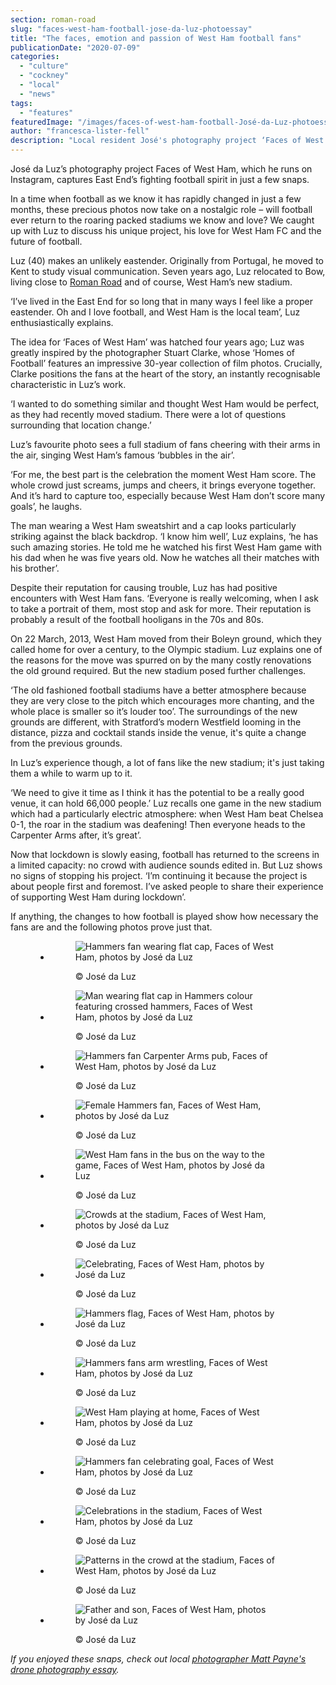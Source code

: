 ```yaml
---
section: roman-road
slug: "faces-west-ham-football-jose-da-luz-photoessay"
title: "The faces, emotion and passion of West Ham football fans"
publicationDate: "2020-07-09"
categories: 
  - "culture"
  - "cockney"
  - "local"
  - "news"
tags: 
  - "features"
featuredImage: "/images/faces-of-west-ham-football-José-da-Luz-photoessay-18.jpg"
author: "francesca-lister-fell"
description: "Local resident José's photography project ‘Faces of West Ham’ records the faces, emotions and passion of The Hammers."
---
```


José da Luz’s photography project Faces of West Ham, which he runs on Instagram, captures East End’s fighting football spirit in just a few snaps. 

In a time when football as we know it has rapidly changed in just a few months, these precious photos now take on a nostalgic role – will football ever return to the roaring packed stadiums we know and love? We caught up with Luz to discuss his unique project, his love for West Ham FC and the future of football. 

Luz (40) makes an unlikely eastender. Originally from Portugal, he moved to Kent to study visual communication. Seven years ago, Luz relocated to Bow, living close to [Roman Road](https://romanroadlondon.com/stephie-devred-photography-portraits-roman-road/) and of course, West Ham’s new stadium. 

‘I’ve lived in the East End for so long that in many ways I feel like a proper eastender. Oh and I love football, and West Ham is the local team’, Luz enthusiastically explains.

The idea for ‘Faces of West Ham’ was hatched four years ago; Luz was greatly inspired by the photographer Stuart Clarke, whose ‘Homes of Football’ features an impressive 30-year collection of film photos. Crucially, Clarke positions the fans at the heart of the story, an instantly recognisable characteristic in Luz’s work. 

‘I wanted to do something similar and thought West Ham would be perfect, as they had recently moved stadium. There were a lot of questions surrounding that location change.’ 

Luz’s favourite photo sees a full stadium of fans cheering with their arms in the air, singing West Ham’s famous ‘bubbles in the air’. 

‘For me, the best part is the celebration the moment West Ham score. The whole crowd just screams, jumps and cheers, it brings everyone together. And it’s hard to capture too, especially because West Ham don’t score many goals’, he laughs.

The man wearing a West Ham sweatshirt and a cap looks particularly striking against the black backdrop. ‘I know him well’, Luz explains, ‘he has such amazing stories. He told me he watched his first West Ham game with his dad when he was five years old. Now he watches all their matches with his brother’.

Despite their reputation for causing trouble, Luz has had positive encounters with West Ham fans. ‘Everyone is really welcoming, when I ask to take a portrait of them, most stop and ask for more. Their reputation is probably a result of the football hooligans in the 70s and 80s.

On 22 March, 2013, West Ham moved from their Boleyn ground, which they called home for over a century, to the Olympic stadium. Luz explains one of the reasons for the move was spurred on by the many costly renovations the old ground required. But the new stadium posed further challenges.

‘The old fashioned football stadiums have a better atmosphere because they are very close to the pitch which encourages more chanting, and the whole place is smaller so it’s louder too’. The surroundings of the new grounds are different, with Stratford’s modern Westfield looming in the distance, pizza and cocktail stands inside the venue, it's quite a change from the previous grounds. 

In Luz’s experience though, a lot of fans like the new stadium; it's just taking them a while to warm up to it. 

‘We need to give it time as I think it has the potential to be a really good venue, it can hold 66,000 people.’ Luz recalls one game in the new stadium which had a particularly electric atmosphere: when West Ham beat Chelsea 0-1, the roar in the stadium was deafening! Then everyone heads to the Carpenter Arms after, it’s great’. 

Now that lockdown is slowly easing, football has returned to the screens in a limited capacity: no crowd with audience sounds edited in. But Luz shows no signs of stopping his project. ‘I’m continuing it because the project is about people first and foremost. I’ve asked people to share their experience of supporting West Ham during lockdown’.  

If anything, the changes to how football is played show how necessary the fans are and the following photos prove just that.

<figure>

- <figure>
    
    ![Hammers fan wearing flat cap, Faces of West Ham, photos by José da Luz](/images/faces-of-west-ham-football-José-da-Luz-photoessay-24.jpg)
    
    <figcaption>
    
    © José da Luz
    
    </figcaption>
    
    </figure>
    
- <figure>
    
    ![Man wearing flat cap in Hammers colour featuring crossed hammers, Faces of West Ham, photos by José da Luz](/images/faces-of-west-ham-football-José-da-Luz-photoessay-23.jpg)
    
    <figcaption>
    
    © José da Luz
    
    </figcaption>
    
    </figure>
    
- <figure>
    
    ![Hammers fan Carpenter Arms pub, Faces of West Ham, photos by José da Luz](/images/faces-of-west-ham-football-José-da-Luz-photoessay-22.jpg)
    
    <figcaption>
    
    © José da Luz
    
    </figcaption>
    
    </figure>
    
- <figure>
    
    ![Female Hammers fan, Faces of West Ham, photos by José da Luz](/images/faces-of-west-ham-football-José-da-Luz-photoessay-21-1024x683.jpg)
    
    <figcaption>
    
    © José da Luz
    
    </figcaption>
    
    </figure>
    
- <figure>
    
    ![West Ham fans in the bus on the way to the game, Faces of West Ham, photos by José da Luz](/images/faces-of-west-ham-football-José-da-Luz-photoessay-17-1024x683.jpg)
    
    <figcaption>
    
    © José da Luz
    
    </figcaption>
    
    </figure>
    
- <figure>
    
    ![Crowds at the stadium, Faces of West Ham, photos by José da Luz](/images/faces-of-west-ham-football-José-da-Luz-photoessay-18-1024x683.jpg)
    
    <figcaption>
    
    © José da Luz
    
    </figcaption>
    
    </figure>
    
- <figure>
    
    ![Celebrating, Faces of West Ham, photos by José da Luz](/images/faces-of-west-ham-football-José-da-Luz-photoessay-19-1024x683.jpg)
    
    <figcaption>
    
    © José da Luz
    
    </figcaption>
    
    </figure>
    
- <figure>
    
    ![Hammers flag, Faces of West Ham, photos by José da Luz](/images/faces-of-west-ham-football-José-da-Luz-photoessay-20-1024x683.jpg)
    
    <figcaption>
    
    © José da Luz
    
    </figcaption>
    
    </figure>
    
- <figure>
    
    ![Hammers fans arm wrestling, Faces of West Ham, photos by José da Luz](/images/faces-of-west-ham-football-José-da-Luz-photoessay-16-1024x683.jpg)
    
    <figcaption>
    
    © José da Luz
    
    </figcaption>
    
    </figure>
    
- <figure>
    
    ![West Ham playing at home, Faces of West Ham, photos by José da Luz](/images/faces-of-west-ham-football-José-da-Luz-photoessay-15-1024x683.jpg)
    
    <figcaption>
    
    © José da Luz
    
    </figcaption>
    
    </figure>
    
- <figure>
    
    ![Hammers fan celebrating goal, Faces of West Ham, photos by José da Luz](/images/faces-of-west-ham-football-José-da-Luz-photoessay-14-1024x683.jpg)
    
    <figcaption>
    
    © José da Luz
    
    </figcaption>
    
    </figure>
    
- <figure>
    
    ![Celebrations in the stadium, Faces of West Ham, photos by José da Luz](/images/faces-of-west-ham-football-José-da-Luz-photoessay-13-1024x683.jpg)
    
    <figcaption>
    
    © José da Luz
    
    </figcaption>
    
    </figure>
    
- <figure>
    
    ![Patterns in the crowd at the stadium, Faces of West Ham, photos by José da Luz](/images/faces-of-west-ham-football-José-da-Luz-photoessay-12-1024x683.jpg)
    
    <figcaption>
    
    © José da Luz
    
    </figcaption>
    
    </figure>
    
- <figure>
    
    ![Father and son, Faces of West Ham, photos by José da Luz](/images/faces-of-west-ham-football-José-da-Luz-photoessay-11.jpg)
    
    <figcaption>
    
    © José da Luz
    
    </figcaption>
    
    </figure>
    



</figure>

_If you enjoyed these snaps, check out local [photographer Matt Payne's drone photography essay](https://romanroadlondon.com/aerial-photography-victoria-park-matt-payne/)._
